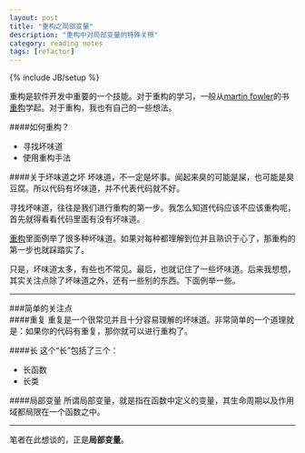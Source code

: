```yaml
---
layout: post
title: "重构之局部变量"
description: "重构中对局部变量的特殊关照"
category: reading notes
tags: [refactor]
---
```

{% include JB/setup %}

重构是软件开发中重要的一个技能。对于重构的学习，一般从[martin fowler](http://martinfowler.com/)的书[重构](http://book.douban.com/subject/1229923/)学起。对于重构，我也有自己的一些想法。

####如何重构？

  * 寻找坏味道    
  * 使用重构手法
  
####关于坏味道之坏
坏味道，不一定是坏事。闻起来臭的可能是屎，也可能是臭豆腐。所以代码有坏味道，并不代表代码就不好。

寻找坏味道，往往是我们进行重构的第一步。我怎么知道代码应该不应该重构呢，首先就得看看代码里面有没有坏味道。

[重构](http://book.douban.com/subject/1229923/)里面例举了很多种坏味道。如果对每种都理解到位并且熟识于心了，那重构的第一步也就踩踏实了。

只是，坏味道太多，有些也不常见。最后，也就记住了一些坏味道。后来我想想，其实关注点除了坏味道之外，还有一些别的东西。下面例举一些。
  
---
###简单的关注点
<br />
####重复
重复是一个很常见并且十分容易理解的坏味道。非常简单的一个道理就是：如果你的代码有重复，那你就可以进行重构了。

####长
这个“长”包括了三个：

  * 长函数
  * 长类
  
####局部变量
所谓局部变量，就是指在函数中定义的变量，其生命周期以及作用域都局限在一个函数之中。

---
笔者在此想谈的，正是**局部变量**。
  
  
  
